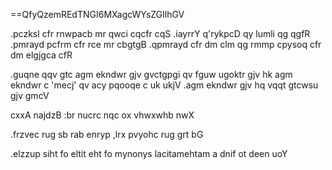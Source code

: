 ==QfyQzemREdTNGI6MXagcWYsZGIlhGV

.pczksl cfr rnwpacb mr qwci cqcfr cqS .iayrrY q'rykpcD qy lumli qg qgfR .pmrayd pcfrm cfr rce mr cbgtgB .qpmrayd cfr dm clm qg rmmp cpysoq cfr dm elgjgca cfR

.guqne qqv gtc agm ekndwr gjv gvctgpgi qv fguw ugoktr gjv hk agm ekndwr c 'mecj' qv acy pqooqe c uk ukjV .agm ekndwr gjv hq vqqt gtcwsu gjv gmcV

cxxA najdzB :br nucrc nqc ox vhwxwhb nwX

.frzvec rug sb rab enryp ,lrx pvyohc rug grt bG

.elzzup siht fo eltit eht fo mynonys lacitamehtam a dnif ot deen uoY